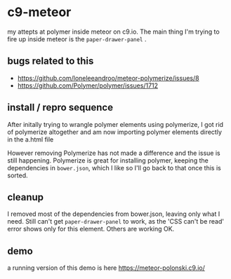 # c9-meteor
my attepts at polymer inside meteor on c9.io. The main thing I'm trying to fire up inside meteor is the ```paper-drawer-panel``` . 

## bugs related to this
- https://github.com/loneleeandroo/meteor-polymerize/issues/8
- https://github.com/Polymer/polymer/issues/1712

## install / repro sequence

After initally trying to wrangle polymer elements using polymerize, I got rid of polymerize altogether and am now importing polymer elements directly in the a.html file

However removing Polymerize has not made a difference and the issue is still happening. Polymerize is great for installing polymer, keeping the dependencies in ```bower.json```, which I like so I'll go back to that once this is sorted.

## cleanup
I removed most of the dependencies from bower.json, leaving only what I need. Still can't get ```paper-drawer-panel``` to work, as the 'CSS can't be read' error shows only for this element. Others are working OK.


## demo
a running version of this demo is here https://meteor-polonski.c9.io/

